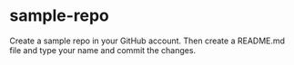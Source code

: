 # sample-repo
Create a sample repo in your GitHub account. Then create a README.md file and type your name and commit the changes.
